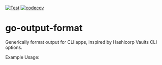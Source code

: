 [![Test](https://github.com/drewstinnett/go-output-format/actions/workflows/test.yml/badge.svg?branch=main)](https://github.com/drewstinnett/go-output-format/actions/workflows/test.yml)
[![codecov](https://codecov.io/gh/drewstinnett/go-output-format/branch/main/graph/badge.svg?token=KBITDOWZLQ)](https://codecov.io/gh/drewstinnett/go-output-format)

# go-output-format

Generically format output for CLI apps, inspired by Hashicorp Vaults CLI
options.

Example Usage:
```
```
